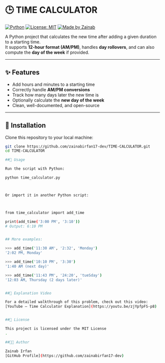 # 🕒 TIME CALCULATOR

[![Python](https://img.shields.io/badge/python-3.x-blue.svg)](https://www.python.org/)
[![License: MIT](https://img.shields.io/badge/License-MIT-green.svg)](LICENSE)
[![Made by Zainab](https://img.shields.io/badge/made%20by-Zainab%20Irfan-pink.svg)](https://github.com/zainabirfan17-dev)

A Python project that calculates the new time after adding a given duration to a starting time.  
It supports **12-hour format (AM/PM)**, handles **day rollovers**, and can also compute the **day of the week** if provided.

---

## ✨ Features
- Add hours and minutes to a starting time  
- Correctly handle **AM/PM conversions**  
- Track how many days later the new time is  
- Optionally calculate the **new day of the week**  
- Clean, well-documented, and open-source  

---

## 📂 Installation
Clone this repository to your local machine:

```bash
git clone https://github.com/zainabirfan17-dev/TIME-CALCULATOR.git
cd TIME-CALCULATOR

##🚀 Usage

Run the script with Python:

python time_calculator.py



Or import it in another Python script:



from time_calculator import add_time

print(add_time('3:00 PM', '3:10'))
# Output: 6:10 PM


## More examples:

>>> add_time('11:30 AM', '2:32', 'Monday')
'2:02 PM, Monday'

>>> add_time('10:10 PM', '3:30')
'1:40 AM (next day)'

>>> add_time('11:43 PM', '24:20', 'tueSday')
'12:03 AM, Thursday (2 days later)'


##🎥 Explanation Video

For a detailed walkthrough of this problem, check out this video:
[YouTube – Time Calculator Explanation](https://youtu.be/zjYpfpFS-p8)


##📜 License

This project is licensed under the MIT License
.

##👩‍💻 Author

Zainab Irfan
[GitHub Profile](https://github.com/zainabirfan17-dev)

